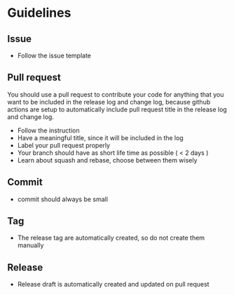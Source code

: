 # Guidelines

## Issue

- Follow the issue template

## Pull request

You should use a pull request to contribute your code for anything that you want to be included in the release log and change log, because github actions are setup to automatically include pull request title in the release log and change log.

- Follow the instruction
- Have a meaningful title, since it will be included in the log
- Label your pull request properly
- Your branch should have as short life time as possible ( < 2 days )
- Learn about squash and rebase, choose between them wisely

## Commit

- commit should always be small

## Tag

- The release tag are automatically created, so do not create them manually

## Release

- Release draft is automatically created and updated on pull request